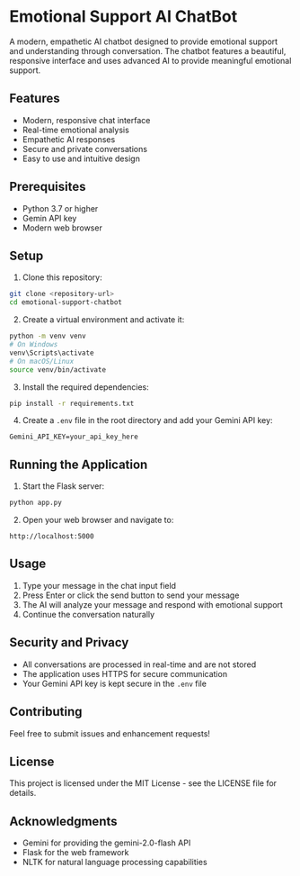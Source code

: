 # Emotional Support AI ChatBot

A modern, empathetic AI chatbot designed to provide emotional support and understanding through conversation. The chatbot features a beautiful, responsive interface and uses advanced AI to provide meaningful emotional support.

## Features

- Modern, responsive chat interface
- Real-time emotional analysis
- Empathetic AI responses
- Secure and private conversations
- Easy to use and intuitive design

## Prerequisites

- Python 3.7 or higher
- Gemin API key 
- Modern web browser

## Setup

1. Clone this repository:
```bash
git clone <repository-url>
cd emotional-support-chatbot
```

2. Create a virtual environment and activate it:
```bash
python -m venv venv
# On Windows
venv\Scripts\activate
# On macOS/Linux
source venv/bin/activate
```

3. Install the required dependencies:
```bash
pip install -r requirements.txt
```

4. Create a `.env` file in the root directory and add your Gemini API key:
```
Gemini_API_KEY=your_api_key_here
```

## Running the Application

1. Start the Flask server:
```bash
python app.py
```

2. Open your web browser and navigate to:
```
http://localhost:5000
```

## Usage

1. Type your message in the chat input field
2. Press Enter or click the send button to send your message
3. The AI will analyze your message and respond with emotional support
4. Continue the conversation naturally

## Security and Privacy

- All conversations are processed in real-time and are not stored
- The application uses HTTPS for secure communication
- Your Gemini API key is kept secure in the `.env` file

## Contributing

Feel free to submit issues and enhancement requests!

## License

This project is licensed under the MIT License - see the LICENSE file for details.

## Acknowledgments

- Gemini for providing the gemini-2.0-flash API
- Flask for the web framework
- NLTK for natural language processing capabilities 
